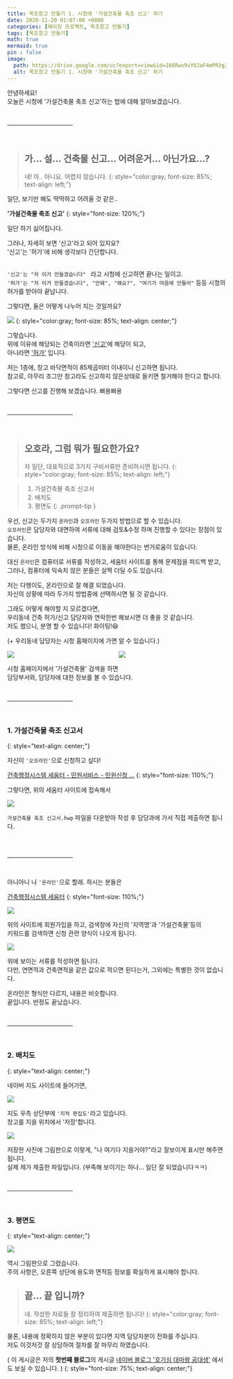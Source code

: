 ```yaml
---
title: 목조창고 만들기 1. 시청에 '가설건축물 축조 신고' 하기
date: 2020-11-20 01:07:00 +0800
categories: [메이킹 프로젝트, 목조창고 만들기]
tags: [목조창고 만들기]
math: true
mermaid: true
pin : false
image:
  path: https://drive.google.com/uc?export=view&id=166Rwx9vYOJaF4mPR3gZ197y9rc_U32qB
  alt: 목조창고 만들기 1. 시청에 '가설건축물 축조 신고' 하기
---
```


안녕하세요!  
오늘은 시청에 '가설건축물 축조 신고'하는 법에 대해 알아보겠습니다.  

<!-- 중간 바 -->
<br>
<hr style="width: 30%">
<br>

<!-- 소제목 -->
> ## 가... 설... 건축물 신고... 어려운거... 아닌가요...?
> 네! 아.. 아니요. 어렵지 않습니다.
> {: style="color:gray; font-size: 85%; text-align: left;"}

일단, 보기만 해도 딱딱하고 어려울 것 같은..

<b>'가설건축물 축조 신고'</b>
{: style="font-size: 120%;"}

일단 하기 싫어집니다.

그러나, 자세히 보면 '신고'라고 되어 있지요?  
'신고'는 '허가'에 비해 생각보다 간단합니다.  
​

```'신고'는 "저 이거 만들겠습니다" ``` 라고 시청에 신고하면 끝나는 일이고.  
```'허가'는 "저 이거 만들겠습니다", "안돼", "왜요?", "여기가 마음에 안들어"``` 등등 시청의 허가를 받아야 끝납니다.  

그렇다면, 둘은 어떻게 나누어 지는 것일까요?

<!-- 이미지 -->
<img src="https://drive.google.com/uc?export=view&id=167lZbLAfnq4hd_O0zYyJqj7z5PyPfTNy">
{: style="color:gray; font-size: 85%; text-align: center;"}

그렇습니다.  
위에 이유에 해당되는 건축이라면 <u>'신고'</u>에 해당이 되고,  
아니라면 <u>'허가'</u> 입니다.

저는 1층에, 창고 바닥면적이 85제곱미터 이내이니 신고하면 됩니다.  
참고로, 아무리 조그만 창고라도 신고하지 않은상태로 들키면 철거해야 한다고 합니다.  

그렇다면 신고를 진행해 보겠습니다. 삐용삐용

<!-- 중간 바 -->
<br>
<hr style="width: 30%">
<br>


<!-- 소제목 -->
> ## 오호라, 그럼 뭐가 필요한가요?
> 자 일단, 대표적으로 3가지 구비서류만 준비하시면 됩니다.
> {: style="color:gray; font-size: 85%; text-align: left;"}  

<!-- 팁 callout tip, info, warning, danger -->
> 1. 가설건축물 축조 신고서
> 2. 배치도
> 3. 평면도
{: .prompt-tip }

우선, 신고는 두가지 ```온라인```과 ```오프라인``` 두가지 방법으로 할 수 있습니다.  
```오프라인```은 담당자와 대면하여 서류에 대해 검토&수정 하며 진행할 수 있다는 장점이 있습니다.  
물론, 온라인 방식에 비해 시청으로 이동을 해야한다는 번거로움이 있습니다.  

대신 ```온라인```은 컴퓨터로 서류를 작성하고, 세움터 사이트를 통해 문제점을 피드백 받고,  
그러나, 컴퓨터에 익숙치 않은 분들은 살짝 더딜 수도 있습니다.  

저는 다행이도, 온라인으로 잘 해결 되었습니다.  
자신의 상황에 따라 두가지 방법중에 선택하시면 될 것 같습니다.   

그래도 어떻게 해야할 지 모르겠다면,  
우리동네 건축 허가/신고 담당자와 연락한번 해보시면 더 좋을 것 같습니다.  
저도 했으니, 분명 할 수 있습니다! 화이팅!😆  

(+ 우리동네 담당자는 시청 홈페이지에 가면 알 수 있습니다.)

<!-- 이미지 2장 콜라주 -->
<div style="width: 49%; height: auto; float:left;">
  <img src="https://drive.google.com/uc?export=view&id=16DLwp6SKWfppZri0M_eQeFVT4LJT7T87">
</div>
<div style="width: 49%; height: auto; float:right;">
  <img src="https://drive.google.com/uc?export=view&id=16Ec9YTTw99SlQjX532bqcczNdG0ORSPR">
</div><div style="clear:both;"></div>

시청 홈페이지에서 '가설건축물' 검색을 하면  
담당부서와, 담당자에 대한 정보를 볼 수 있습니다.

<!-- 중간 바 -->
<br>
<hr style="width: 30%">
<br>

### 1. 가설건축물 축조 신고서
{: style="text-align: center;"}

자신이 ```'오프라인'```으로 신청하고 싶다!

<a href="https://www.eais.go.kr/moct/awp/ada08/AWPADA08L02">건축행정시스템 세움터 - 민원서비스 - 민원신청 ...</a>
{: style="font-size: 110%;"}

그렇다면, 위의 세움터 사이트에 접속해서 

<!-- 이미지 -->
<img src="https://drive.google.com/uc?export=view&id=16FX5q69XHDeH-oEYDQy4dkNKRbaap27e">

```가설건축물 축조 신고서.hwp``` 파일을 다운받아 작성 후 담당과에 가서 직접 제출하면 됩니다.  
​
<!-- 중간 바 -->
<br>
<hr style="width: 30%">
<br>

아니아니 나 ```'온라인'```으로 할래. 하시는 분들은

<a href="https://www.eais.go.kr/">건축행정시스템 세움터</a>
{: style="font-size: 110%;"}

<!-- 이미지 -->
<img src="https://drive.google.com/uc?export=view&id=16FyA6elWkRUpf0jzRftPH_4XdWB_3kVl">

위의 사이트에 회원가입을 하고, 검색창에 자신의 '지역명'과 '가설건축물'등의  
키워드를 검색하면 신청 관련 양식이 나오게 됩니다.

<!-- 이미지 -->
<img src="https://drive.google.com/uc?export=view&id=16IxwKjnuGI-1eoqnpWVlVXVrg3ocHc9C">

위에 보이는 서류를 작성하면 됩니다.  
다만, 연면적과 건축면적을 같은 값으로 적으면 된다는거, 그외에는 특별한 것이 없습니다.  

온라인은 형식만 다르지, 내용은 비슷합니다.  
끝입니다. 반정도 끝났습니다.

<!-- 중간 바 -->
<br>
<hr style="width: 30%">
<br>

### 2. 배치도
{: style="text-align: center;"}

네이버 지도 사이트에 들어가면,  

<!-- 이미지 -->
<img src="https://drive.google.com/uc?export=view&id=16PxOKJ9St9wtTeMTqEPjz1y9k4yW-O6-">

지도 우측 상단부에 ```'지적 편집도'```라고 있습니다.  
창고를 지을 위치에서 '저장'합니다.

<!-- 이미지 -->
<img src="https://drive.google.com/uc?export=view&id=16RjXl-TEeVE_pWI5gzLT7GeICGUzAuV8">

저장한 사진에 그림판으로 이렇게, "나 여기다 지을거야?"라고 잘보이게 표시만 해주면 됩니다.  
실제 제가 제출한 파일입니다. (부족해 보이기는 하나... 일단 잘 되었습니다ㅋㅋ)  

<!-- 중간 바 -->
<br>
<hr style="width: 30%">
<br>

### 3. 평면도
{: style="text-align: center;"}

<!-- 이미지 -->
<img src="https://drive.google.com/uc?export=view&id=16T913ihnUf5ruia9PmIs4xvShv7JpgEk">


역시 그림판으로 그렸습니다.  
주의 사항은, 오른쪽 상단에 용도와 면적등 정보를 확실하게 표시해야 합니다.  

<!-- 소제목 -->
> ## 끝... 끝 입니까?
> 네. 작성한 자료들 잘 정리하여 제출하면 됩니다!
> {: style="color:gray; font-size: 85%; text-align: left;"}

물론, 내용에 정확하지 않은 부분이 있다면 지역 담당자분이 전화를 주십니다.  
저도 이것저것 잘 상담하여 절차를 잘 마무리 하였습니다.  

( 이 게시글은 저의 <b>첫번째 블로그</b>의 게시글 <a href="https://blog.naver.com/maker_kiku">네이버 블로그 '호기심 대마왕 공대생'</a> 에서도 보실 수 있습니다. )
{: style="font-size: 75%; text-align: center;"}